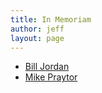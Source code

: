 ```yaml
---
title: In Memoriam
author: jeff
layout: page
---
```


* [Bill Jordan][1]
* [Mike Praytor][2]

 [1]: /in-memoriam/bill-jordan
 [2]: /in-memoriam/mike-praytor
 

